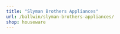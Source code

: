 ```yaml
---
title: "Slyman Brothers Appliances"
url: /ballwin/slyman-brothers-appliances/
shop: houseware
---
```

